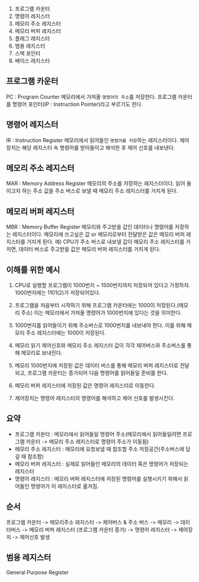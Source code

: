 1. 프로그램 카운터
2. 명령어 레지스터
3. 메모리 주소 레지스터
4. 메모리 버퍼 레지스터
5. 플래그 레지스터
6. 범용 레지스터
7. 스택 포인터
8. 베이스 레지스터

## 프로그램 카운터
PC : Program Counter
메모리에서 가져올 `명령어의 주소`를 저장한다.
프로그램 카운터를 명령어 포인터(IP : Instruction Pointer)라고 부르기도 한다.

## 명령어 레지스터
IR : Instruction Register
메모리에서 읽어들인 `명령어를 저장`하는 레지스터이다.
제어장치는 해당 레지스터 속 명령어를 받아들이고 해석한 후 제어 신호를 내보낸다.


## 메모리 주소 레지스터
MAR : Memory Address Register
메모리의 주소를 저장하는 레지스터이다.
읽어 들이고자 하는 주소 값을 주소 버스로 보낼 때 메모리 주소 레지스터를 거치게 된다.

## 메모리 버퍼 레지스터
MBR : Memory Buffer Register
메모리와 주고받을 값인 데이터나 명령어를 저장하는 레지스터이다.
메모리에 쓰고싶은 값 or 메모리로부터 전달받은 값은 메모리 버퍼 레지스터를 거치게 된다.
예) CPU가 주소 버스로 내보낼 값이 메모리 주소 레지스터를 거치면, 데이터 버스로 주고받을 값은 메모리 버퍼 레지스터를 거치게 된다.

## 이해를 위한 예시
1. CPU로 실행할 프로그램이 1000번지 ~ 1500번지까지 저장되어 있다고 가정하자.
   1000번지에는 1101(2)가 저장되어있다.

2. 프로그램을 처음부터 시작하기 위해 프로그램 카운터에는 1000이 저장된다.(메모리 주소) 이는 메모리에서 가져올 명령어가 1000번지에 있다는 것을 의미한다.

3. 1000번지를 읽어들이기 위해 주소버스로 1000번지를 내보내야 한다. 이를 위해 메모리 주소 레지스터에는 1000이 저장된다.

4. 메모리 읽기 제어신호와 메모리 주소 레지스터 값이 각각 제어버스와 주소버스를 통해 메모리로 보내진다.

5. 메모리 1000번지에 저장된 값은 데이터 버스를 통해 메모리 버퍼 레지스터로 전달되고, 프로그램 카운터는 증가되어 다음 명령어를 읽어들일 준비를 한다.

6. 메모리 버퍼 레지스터에 저장된 값은 명령어 레지스터로 이동한다.

7. 제어장치는 명령어 레지스터의 명령어를 해석하고 제어 신호를 발생시킨다.

## 요약
- 프로그램 카운터 : 메모리에서 읽어들일 명령어 주소(메모리에서 읽어들일려면 프로그램 카운터 -> 메모리 주소 레지스터로 명령어 주소가 이동됨)
- 메모리 주소 레지스터 : 메모리에 요청보낼 때 참조할 주소 저장공간(주소버스에 담길 때 참조함)
- 메모리 버퍼 레지스터 : 실제로 읽어들인 메모리의 데이터 혹은 명령어가 저장되는 레지스터
- 명령어 레지스터 : 메모리 버퍼 레지스터에 저장된 명령어를 실행시키기 위해서 읽어들인 명령어가 이 레지스터로 옮겨짐.

## 순서
프로그램 카운터 -> 메모리주소 레지스터 -> 제어버스 & 주소 버스 -> 메모리 -> 데이터버스 -> 메모리 버퍼 레지스터 (프로그램 카운터 증가) -> 명령어 레지스터 -> 제어장치 -> 제어신호 발생

## 범용 레지스터
General Purpose Register
